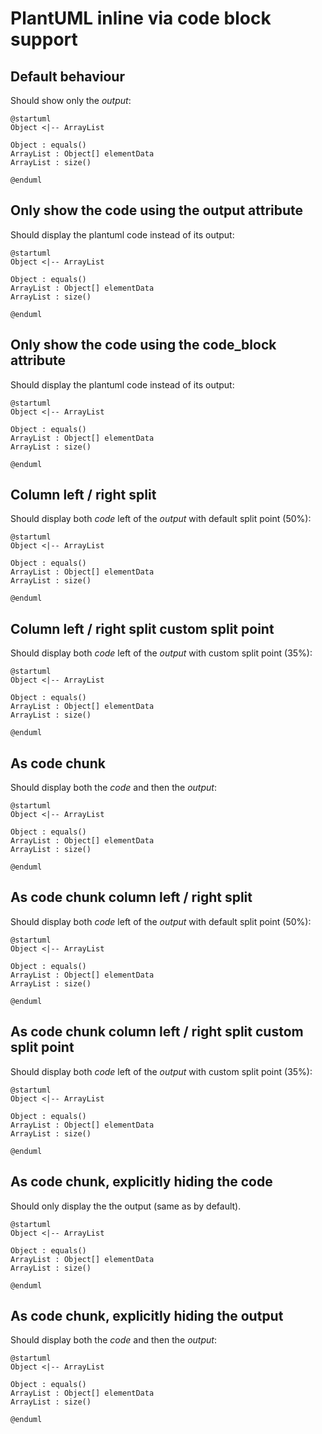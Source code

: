 PlantUML inline via code block support
======================================

## Default behaviour

Should show only the *output*:

```{.plantuml}
@startuml
Object <|-- ArrayList

Object : equals()
ArrayList : Object[] elementData
ArrayList : size()

@enduml
```

## Only show the code using the output attribute

Should display the plantuml code instead of its output:

```{.plantuml output=none}
@startuml
Object <|-- ArrayList

Object : equals()
ArrayList : Object[] elementData
ArrayList : size()

@enduml
```

## Only show the code using the code_block attribute

Should display the plantuml code instead of its output:

```{.plantuml code_block=true}
@startuml
Object <|-- ArrayList

Object : equals()
ArrayList : Object[] elementData
ArrayList : size()

@enduml
```

## Column left / right split

Should display both *code* left of the *output* with default split point (50%):

```{.plantuml .column-split}
@startuml
Object <|-- ArrayList

Object : equals()
ArrayList : Object[] elementData
ArrayList : size()

@enduml
```

## Column left / right split custom split point

Should display both *code* left of the *output* with custom split point (35%):

```{.plantuml column-left-width=35%}
@startuml
Object <|-- ArrayList

Object : equals()
ArrayList : Object[] elementData
ArrayList : size()

@enduml
```

## As code chunk

Should display both the *code* and then the *output*:

```{.plantuml cmd=true}
@startuml
Object <|-- ArrayList

Object : equals()
ArrayList : Object[] elementData
ArrayList : size()

@enduml
```


## As code chunk column left / right split

Should display both *code* left of the *output* with default split point (50%):

```{.plantuml cmd=true .column-split}
@startuml
Object <|-- ArrayList

Object : equals()
ArrayList : Object[] elementData
ArrayList : size()

@enduml
```

## As code chunk column left / right split custom split point

Should display both *code* left of the *output* with custom split point (35%):

```{.plantuml cmd=true column-left-width=35%}
@startuml
Object <|-- ArrayList

Object : equals()
ArrayList : Object[] elementData
ArrayList : size()

@enduml
```

## As code chunk, explicitly hiding the code

Should only display the the output (same as by default).

```{.plantuml cmd=true hide=true}
@startuml
Object <|-- ArrayList

Object : equals()
ArrayList : Object[] elementData
ArrayList : size()

@enduml
```

## As code chunk, explicitly hiding the output

Should display both the *code* and then the *output*:

```{.plantuml cmd=true output=none}
@startuml
Object <|-- ArrayList

Object : equals()
ArrayList : Object[] elementData
ArrayList : size()

@enduml
```

